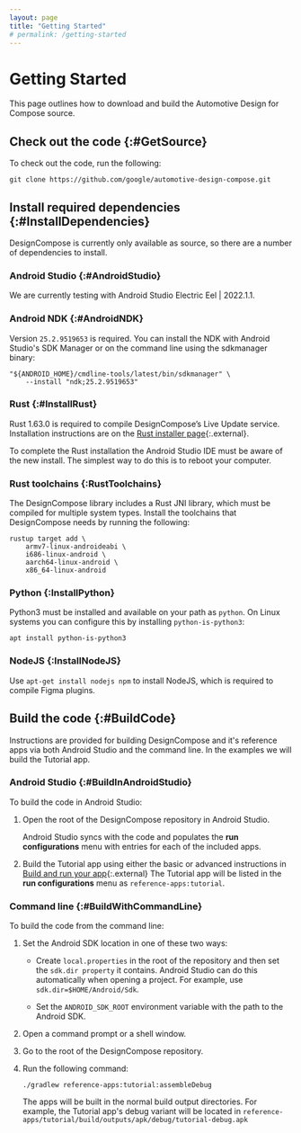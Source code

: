 ```yaml
---
layout: page
title: "Getting Started"
# permalink: /getting-started
---
```


# Getting Started

This page outlines how to download and build the Automotive Design for Compose
source.

## Check out the code {:#GetSource}

To check out the code, run the following:

```posix-terminal
git clone https://github.com/google/automotive-design-compose.git
```

## Install required dependencies {:#InstallDependencies}

DesignCompose is currently only available as source, so there are a number of
dependencies to install.

### Android Studio {:#AndroidStudio}

We are currently testing with Android Studio Electric Eel | 2022.1.1.

### Android NDK {:#AndroidNDK}

Version `25.2.9519653` is required. You can install the NDK with Android
Studio's SDK Manager or on the command line using the sdkmanager binary:

```posix-terminal
"${ANDROID_HOME}/cmdline-tools/latest/bin/sdkmanager" \
    --install "ndk;25.2.9519653"
```

### Rust {:#InstallRust}

Rust 1.63.0 is required to compile DesignCompose’s Live Update service.
Installation instructions are on the [Rust installer
page](https://rustup.rs){:.external}.

To complete the Rust installation the Android Studio IDE must be aware of the
new install. The simplest way to do this is to reboot your computer.

### Rust toolchains {:RustToolchains}

The DesignCompose library includes a Rust JNI library, which must be compiled
for multiple system types. Install the toolchains that DesignCompose needs by
running the following:

```posix-terminal
rustup target add \
    armv7-linux-androideabi \
    i686-linux-android \
    aarch64-linux-android \
    x86_64-linux-android
```

### Python {:InstallPython}

Python3 must be installed and available on your path as `python`. On Linux
systems you can configure this by installing `python-is-python3`:

```shell
apt install python-is-python3
```

### NodeJS {:InstallNodeJS}

Use `apt-get install nodejs npm` to install NodeJS, which is required to compile
Figma plugins.

## Build the code {:#BuildCode}

Instructions are provided for building DesignCompose and it's reference apps via
both Android Studio and the command line. In the examples we will build the
Tutorial app.

### Android Studio {:#BuildInAndroidStudio}

To build the code in Android Studio:

1.  Open the root of the DesignCompose repository in Android Studio.

    Android Studio syncs with the code and populates the **run configurations**
    menu with entries for each of the included apps.

1.  Build the Tutorial app using either the basic or advanced instructions in
    [Build and run your app](https://developer.android.com/studio/run){:.external}
     The Tutorial app will be listed in the **run configurations** menu as
    `reference-apps:tutorial`.

### Command line {:#BuildWithCommandLine}

To build the code from the command line:

1.  Set the Android SDK location in one of these two ways:

    *   Create `local.properties` in the root of the repository and then set the
    `sdk.dir property` it contains. Android Studio can do this automatically
        when opening a project. For example, use `sdk.dir=$HOME/Android/Sdk`.

    *   Set the `ANDROID_SDK_ROOT` environment variable with the path to the
        Android SDK.

1.  Open a command prompt or a shell window.

1.  Go to the root of the DesignCompose repository.

1.  Run the following command:

    ```posix-terminal
    ./gradlew reference-apps:tutorial:assembleDebug
    ```

    The apps will be built in the normal build output directories. For example,
    the Tutorial app's debug variant will be located in
    `reference-apps/tutorial/build/outputs/apk/debug/tutorial-debug.apk`

